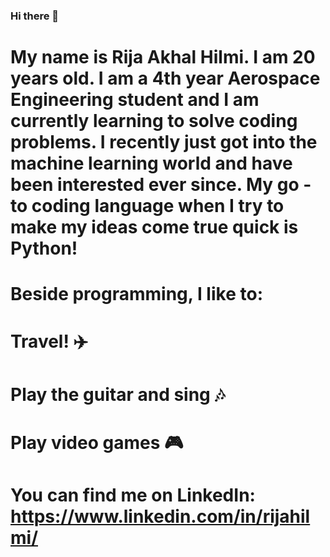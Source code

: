 ### Hi there 👋
# My name is Rija Akhal Hilmi. I am 20 years old. I am a 4th year Aerospace Engineering student and I am currently learning to solve coding problems. I recently just got into the machine learning world and have been interested ever since. My go - to coding language when I try to make my ideas come true quick is Python!
# Beside programming, I like to:      
# Travel! ✈️     
# Play the guitar and sing 🎶     
# Play video games :video_game:  
# You can find me on LinkedIn: https://www.linkedin.com/in/rijahilmi/
<!--
**rijahilmi/rijahilmi** is a ✨ _special_ ✨ repository because its `README.md` (this file) appears on your GitHub profile.

Here are some ideas to get you started:

- 🔭 I’m currently working on ...
- 🌱 I’m currently learning ...
- 👯 I’m looking to collaborate on ...
- 🤔 I’m looking for help with ...
- 💬 Ask me about ...
- 📫 How to reach me: ...
- 😄 Pronouns: ...
- ⚡ Fun fact: ...
-->
